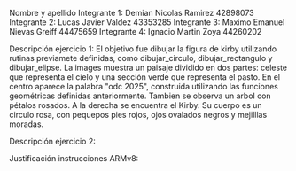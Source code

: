 Nombre y apellido 
Integrante 1: Demian Nicolas Ramirez        42898073
Integrante 2: Lucas Javier Valdez           43353285
Integrante 3: Maximo Emanuel Nievas Greiff  44475659
Integrante 4: Ignacio Martin Zoya           44260202

Descripción ejercicio 1: 
El objetivo fue dibujar la figura de kirby utilizando rutinas previamete definidas, como dibujar_circulo, dibujar_rectangulo y dibujar_elipse.
La images muestra un paisaje dividido en dos partes: celeste que representa el cielo y una sección verde que representa el pasto. En el centro aparece la palabra "odc 2025", construida utilizando las funciones geométricas definidas anteriormente. Tambien se observa  un arbol con pétalos rosados.
A la derecha se encuentra el Kirby. Su cuerpo es un circulo rosa, con pequepos pies rojos, ojos ovalados negros y mejilllas moradas.

Descripción ejercicio 2:


Justificación instrucciones ARMv8:
